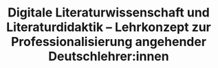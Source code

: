 ---
id: "dh-didaktik" # nochmal überlegen
method: "Seminar"
institution: "Fakultät für Geisteswissenschaften"
title: "Digitale Literaturwissenschaft und Literaturdidaktik – Lehrkonzept zur Professionalisierung angehender Deutschlehrer:innen"
title_project: 
title_short: "DH und Didaktik"
period: "Apr 23 ­­- Mar 24 (12 months)"
foerderlinie: "Fachspezifische Data Literacy"
round: "2"
filter: "2"
lecture2go:
uhh_url: "https://www.hcl.uni-hamburg.de/ddlitlab/data-literacy-lehrlabor/zweite-foerderrunde/04-dh-didaktik.html"
contributors: 
mentor: "Marie Flüh"
quote: "Welche Handlungsmöglichkeiten entstehen für den Literaturunterricht durch den Einsatz digitaler Verfahren der Textanalyse und wie können Unterrichtskonzepte aussehen, in denen literarische Texte digital analysiert werden?"
text: |
    ## Ausrichtung des Projekts

    Das Projekt beruht auf der Feststellung, dass:

    1. In der Fachdisziplin "Digital Humanities/Computational Literary Studies/Digitale Literaturwissenschaft" eine Vielzahl etablierter Verfahren zur digitalen Textanalyse existiert.
    2. Es im Deutschunterricht Unsicherheiten beim Einsatz statistischer Verfahren zur Textanalyse gibt.
    3. In bildungspolitischen Diskursen betont wird, dass Medienpädagogik und Informatik gemeinsam verantwortet und digitale Bildung aus gesellschaftlich-kultureller, technologischer und pädagogischer Sicht betrachtet werden muss.

    Dies führt zu der Frage, wie ein Transfer digitaler Textanalyseverfahren in den Schulunterricht gestaltet sein könnte. Die verantwortungsvolle Teilhabe zukünftiger Schüler:innen an einer digitalisierten Gesellschaft ist nur möglich, wenn Lehrer:innen die entsprechenden Kompetenzen erwerben. Das Seminar verknüpft daher zwei Bereiche: Schule (Literaturunterricht) und den literaturwissenschaftlichen Teilbereich der Digital Humanities.

    ## Rückblick und Ergebnisse

    Das Seminar bestand aus zwei Teilbereichen:

    1. Auseinandersetzung mit etablierten Verfahren und Ressourcen in den Computational Literary Studies zur digitalen Analyse von literarischen Texten. Der Fokus liegt auf der praktischen Anwendung und kritischen Reflexion der Methoden und der erzeugten Daten. Die Teilnahme erfordert keine technischen Vorkenntnisse.
    2. Rückkopplung an didaktische Konzepte sowie schulische und politische Rahmenbedingungen.

    Im Seminarverlauf haben die Studierenden die Digital Humanities als Fachdisziplin, die Korpusbildung und bestehende Ressourcen kennengelernt, die die Grundlage für digitale Textanalysen darstellen. Sie haben verschiedene digitale Verfahren der Textanalyse ausprobiert, wie z. B. digitale manuelle Annotation mit CATMA, Korpusanalyse mit CATMA, Distant Reading mit Voyant, Stilometrie mit Stylo, ChatGPT, fiete.ai und Sentimentanalysen mit SentText.

    Zudem setzten sie sich mit bildungspolitischen Rahmenbedingungen und Vorschlägen für eine „Bildung in der digitalen Welt“ auseinander. Sie lernten Plattformen für Open Educational Resources kennen, beschäftigten sich mit Modellen für den Einsatz digitaler Medien im Deutschunterricht und mit Faktoren für wirksamen Unterricht mit digitaler Komponente. In der ISE-Werkstatt sahen sie, wie Pädagogik und Technik ineinandergreifen können.

    Eine zentrale Frage in allen Sitzungen war, welche Handlungsmöglichkeiten der Literaturunterricht durch digitale Textanalyse bietet und wie sinnvolle Unterrichtskonzepte und Strategien aussehen können. Der kritische Blick auf computergestützt erzeugte Daten und ihr Abgleich mit dem schulischen Alltag war ebenfalls von Bedeutung. Die Diskussion und der Transfer in den schulischen Bereich werden in Blogbeiträgen und Hausarbeiten schriftlich festgehalten.

    ## Tipps von Lehrenden für Lehrende

    Wichtig für die Planung von Seminarsitzungen ist effektives Zeitmanagement. Gruppenarbeitsphasen dauern oft deutlich länger gedauert als erwartet. Einen weiteren Zeitfaktor stellt die Korrektur von Inhalten der Studierenden dar. Die Studierenden haben die Konzeptionierung der einzelnen Sitzungen und das zweiteilige Seminarkonzept als sehr positiv bewertet. 

    Der eigenständige Aufbau von Onlineinhalten wie eines Blogs stärken die Digitalkompetenzen von Lehrenden deutlich, zum Beispiel im Umgang mit CMS-System, Erarbeitung von Templates, die Entwicklung eines Designs, Verfassen von Beiträgen, Einspeisen von Beiträgen und die Auseinandersetzung mit Barrierefreiheit.

image: "https://www.hcl.uni-hamburg.de/16953576/dh-didaktik-teresaberndtsson-letterword-text-taxonomy-1920x2560-733x414-1d9af89348543a94a16c2647ac8733f400474df2.jpg"
image_credit: "teresa berndtsson letterword text taxonomy"
link_external:
stine: "WiSe 2023/24: Seminar https://www.stine.uni-hamburg.de/scripts/mgrqispi.dll?APPNAME=CampusNet&PRGNAME=COURSEDETAILS&ARGUMENTS=-N000000000000001,-N000605,-N0,-N386245184078411,-N386245184037412,-N0,-N0,-N3,-AWdFjYYWYHumCYWljQoKZfuLCYuW7PgUkfuKXVBoVvoUtCW7ZWNWmvZHKxZ5IrDHj3Q5oVq6UW-pTRZoPmjBdPuPPQ-ULWYajrD6VeumQOSitvBPBvdHHeq6QmqAffYWTfgpFRIoQPtZkVjAzxQ7-c-paPz5pVgU0mzwvvDKdQqUeVSV9QzDjeuWacuAFR-PIvtZmvURucYPHVqUMOzPIeWDtxj5VOjAb7-RJWIpHQzLfHDHwQWU8HQHs3W5gxDRPvMAlfIBAfWp3mNWPfgUk4SUofzPqPjWS4uKZrUWNvoV6O-mwcfmsvSWSvf5A4WDdOWLlfZe6RYHEQupMfdRCYMpMWjHH4SfdvWV-ff59vSKmHqWXxuKd4SoCmYKNVNA0HoD-7NPH3fPZVNyAxgo0WWKVOY57WfoxcZL3YuASvMl-WQ76xzZbfUUBHDFjRYa-mzWYmuHVvIDZvIpDRjm77-l6WBH6xopXVuPbOzKpWdHkOI5ax-BNHBR8WYKfQDKQ4SKJVoRjPIUhHSpzrUL5cUHtOQRvrDAWfMDwvSLxxjBdPDldPMUYCfPLHDLTWZLjCQmhYQHMCfeFWQmQV-UxCueAYSLlvzHg3IRjxULPvWUZWq5YfjcjvjPDWzU5RQWbc-mAcB5CPuKXWNGmvdWScZmuVdfd7-R6vNUerqA8OBZkcdGpVfU-7MKB4foCHuUNxBV9WgUURBAsRjUtPBLocUWocY503zBdrDWJfDcdYWUNONKkvUUhRY50HQW7cdWB"
---